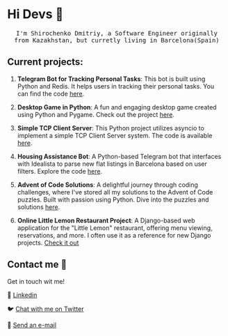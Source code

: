 # Hi Devs :wave:

<p align="center">
  <samp>
I'm Shirochenko Dmitriy, a Software Engineer originally from Kazakhstan, but curretly living in Barcelona(Spain)
  </samp>
  <br/>
</p>

## Current projects:
1. **Telegram Bot for Tracking Personal Tasks**: This bot is built using Python and Redis. It helps users in tracking their personal tasks. You can find the code [here](https://github.com/dmshirochenko/telegram_bot-NoSQL_Redis).

2. **Desktop Game in Python**: A fun and engaging desktop game created using Python and Pygame. Check out the project [here](https://github.com/dmshirochenko/knigth_game).

3. **Simple TCP Client Server**: This Python project utilizes asyncio to implement a simple TCP Client Server system. The code is available [here](https://github.com/dmshirochenko/TCP_Client_Server).

4. **Housing Assistance Bot**: A Python-based Telegram bot that interfaces with Idealista to parse new flat listings in Barcelona based on user filters. Explore the code [here](https://github.com/dmshirochenko/idealista_bot).

5. **Advent of Code Solutions**: A delightful journey through coding challenges, where I've stored all my solutions to the Advent of Code puzzles. Built with passion using Python. Dive into the puzzles and solutions [here](https://github.com/dmshirochenko/aoc_2022).

6. **Online Little Lemon Restaurant Project**: A Django-based web application for the "Little Lemon" restaurant, offering menu viewing, reservations, and more. I often use it as a reference for new Django projects. [Check it out](https://github.com/dmshirochenko/little_lemon_restaurant)


## Contact me :speech_balloon:

Get in touch wit me!

:link: <a href="https://www.linkedin.com/in/dmshirochenko/">Linkedin</a>

:bird: <a href="https://twitter.com/dmshirochenko">Chat with me on Twitter</a>

:e-mail: <a href="mailto:dmshirochenko@gmail.com">Send an e-mail</a>
